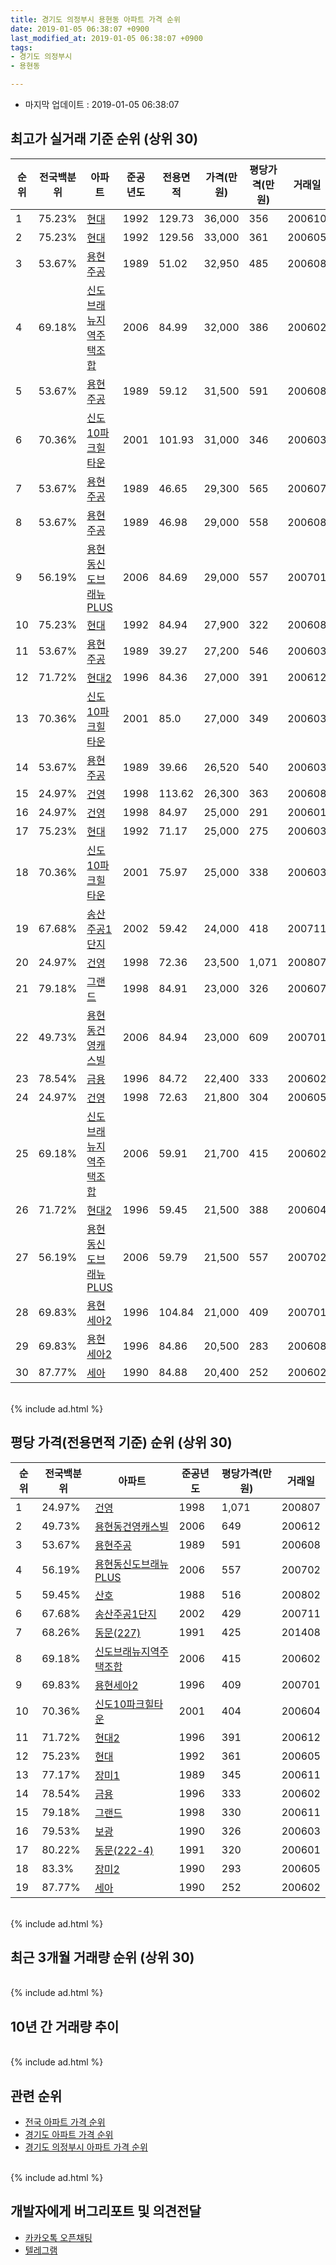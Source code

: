 ```yaml
---
title: 경기도 의정부시 용현동 아파트 가격 순위
date: 2019-01-05 06:38:07 +0900
last_modified_at: 2019-01-05 06:38:07 +0900
tags:
- 경기도 의정부시
- 용현동

---
```


* 마지막 업데이트 : 2019-01-05 06:38:07

## 최고가 실거래 기준 순위 (상위 30)


|순위|전국백분위|아파트|준공년도|전용면적|가격(만원)|평당가격(만원)|거래일|
|---|---|---|---|---|---|---|---|
|1|75.23%|[현대](https://search.naver.com/search.naver?query=%EA%B2%BD%EA%B8%B0%EB%8F%84+%EC%9D%98%EC%A0%95%EB%B6%80%EC%8B%9C+%EC%9A%A9%ED%98%84%EB%8F%99+%ED%98%84%EB%8C%80)|1992|129.73|36,000|356|200610|
|2|75.23%|[현대](https://search.naver.com/search.naver?query=%EA%B2%BD%EA%B8%B0%EB%8F%84+%EC%9D%98%EC%A0%95%EB%B6%80%EC%8B%9C+%EC%9A%A9%ED%98%84%EB%8F%99+%ED%98%84%EB%8C%80)|1992|129.56|33,000|361|200605|
|3|53.67%|[용현주공](https://search.naver.com/search.naver?query=%EA%B2%BD%EA%B8%B0%EB%8F%84+%EC%9D%98%EC%A0%95%EB%B6%80%EC%8B%9C+%EC%9A%A9%ED%98%84%EB%8F%99+%EC%9A%A9%ED%98%84%EC%A3%BC%EA%B3%B5)|1989|51.02|32,950|485|200608|
|4|69.18%|[신도브래뉴지역주택조합](https://search.naver.com/search.naver?query=%EA%B2%BD%EA%B8%B0%EB%8F%84+%EC%9D%98%EC%A0%95%EB%B6%80%EC%8B%9C+%EC%9A%A9%ED%98%84%EB%8F%99+%EC%8B%A0%EB%8F%84%EB%B8%8C%EB%9E%98%EB%89%B4%EC%A7%80%EC%97%AD%EC%A3%BC%ED%83%9D%EC%A1%B0%ED%95%A9)|2006|84.99|32,000|386|200602|
|5|53.67%|[용현주공](https://search.naver.com/search.naver?query=%EA%B2%BD%EA%B8%B0%EB%8F%84+%EC%9D%98%EC%A0%95%EB%B6%80%EC%8B%9C+%EC%9A%A9%ED%98%84%EB%8F%99+%EC%9A%A9%ED%98%84%EC%A3%BC%EA%B3%B5)|1989|59.12|31,500|591|200608|
|6|70.36%|[신도10파크힐타운](https://search.naver.com/search.naver?query=%EA%B2%BD%EA%B8%B0%EB%8F%84+%EC%9D%98%EC%A0%95%EB%B6%80%EC%8B%9C+%EC%9A%A9%ED%98%84%EB%8F%99+%EC%8B%A0%EB%8F%8410%ED%8C%8C%ED%81%AC%ED%9E%90%ED%83%80%EC%9A%B4)|2001|101.93|31,000|346|200603|
|7|53.67%|[용현주공](https://search.naver.com/search.naver?query=%EA%B2%BD%EA%B8%B0%EB%8F%84+%EC%9D%98%EC%A0%95%EB%B6%80%EC%8B%9C+%EC%9A%A9%ED%98%84%EB%8F%99+%EC%9A%A9%ED%98%84%EC%A3%BC%EA%B3%B5)|1989|46.65|29,300|565|200607|
|8|53.67%|[용현주공](https://search.naver.com/search.naver?query=%EA%B2%BD%EA%B8%B0%EB%8F%84+%EC%9D%98%EC%A0%95%EB%B6%80%EC%8B%9C+%EC%9A%A9%ED%98%84%EB%8F%99+%EC%9A%A9%ED%98%84%EC%A3%BC%EA%B3%B5)|1989|46.98|29,000|558|200608|
|9|56.19%|[용현동신도브래뉴PLUS](https://search.naver.com/search.naver?query=%EA%B2%BD%EA%B8%B0%EB%8F%84+%EC%9D%98%EC%A0%95%EB%B6%80%EC%8B%9C+%EC%9A%A9%ED%98%84%EB%8F%99+%EC%9A%A9%ED%98%84%EB%8F%99%EC%8B%A0%EB%8F%84%EB%B8%8C%EB%9E%98%EB%89%B4PLUS)|2006|84.69|29,000|557|200701|
|10|75.23%|[현대](https://search.naver.com/search.naver?query=%EA%B2%BD%EA%B8%B0%EB%8F%84+%EC%9D%98%EC%A0%95%EB%B6%80%EC%8B%9C+%EC%9A%A9%ED%98%84%EB%8F%99+%ED%98%84%EB%8C%80)|1992|84.94|27,900|322|200608|
|11|53.67%|[용현주공](https://search.naver.com/search.naver?query=%EA%B2%BD%EA%B8%B0%EB%8F%84+%EC%9D%98%EC%A0%95%EB%B6%80%EC%8B%9C+%EC%9A%A9%ED%98%84%EB%8F%99+%EC%9A%A9%ED%98%84%EC%A3%BC%EA%B3%B5)|1989|39.27|27,200|546|200603|
|12|71.72%|[현대2](https://search.naver.com/search.naver?query=%EA%B2%BD%EA%B8%B0%EB%8F%84+%EC%9D%98%EC%A0%95%EB%B6%80%EC%8B%9C+%EC%9A%A9%ED%98%84%EB%8F%99+%ED%98%84%EB%8C%802)|1996|84.36|27,000|391|200612|
|13|70.36%|[신도10파크힐타운](https://search.naver.com/search.naver?query=%EA%B2%BD%EA%B8%B0%EB%8F%84+%EC%9D%98%EC%A0%95%EB%B6%80%EC%8B%9C+%EC%9A%A9%ED%98%84%EB%8F%99+%EC%8B%A0%EB%8F%8410%ED%8C%8C%ED%81%AC%ED%9E%90%ED%83%80%EC%9A%B4)|2001|85.0|27,000|349|200603|
|14|53.67%|[용현주공](https://search.naver.com/search.naver?query=%EA%B2%BD%EA%B8%B0%EB%8F%84+%EC%9D%98%EC%A0%95%EB%B6%80%EC%8B%9C+%EC%9A%A9%ED%98%84%EB%8F%99+%EC%9A%A9%ED%98%84%EC%A3%BC%EA%B3%B5)|1989|39.66|26,520|540|200603|
|15|24.97%|[건영](https://search.naver.com/search.naver?query=%EA%B2%BD%EA%B8%B0%EB%8F%84+%EC%9D%98%EC%A0%95%EB%B6%80%EC%8B%9C+%EC%9A%A9%ED%98%84%EB%8F%99+%EA%B1%B4%EC%98%81)|1998|113.62|26,300|363|200608|
|16|24.97%|[건영](https://search.naver.com/search.naver?query=%EA%B2%BD%EA%B8%B0%EB%8F%84+%EC%9D%98%EC%A0%95%EB%B6%80%EC%8B%9C+%EC%9A%A9%ED%98%84%EB%8F%99+%EA%B1%B4%EC%98%81)|1998|84.97|25,000|291|200601|
|17|75.23%|[현대](https://search.naver.com/search.naver?query=%EA%B2%BD%EA%B8%B0%EB%8F%84+%EC%9D%98%EC%A0%95%EB%B6%80%EC%8B%9C+%EC%9A%A9%ED%98%84%EB%8F%99+%ED%98%84%EB%8C%80)|1992|71.17|25,000|275|200603|
|18|70.36%|[신도10파크힐타운](https://search.naver.com/search.naver?query=%EA%B2%BD%EA%B8%B0%EB%8F%84+%EC%9D%98%EC%A0%95%EB%B6%80%EC%8B%9C+%EC%9A%A9%ED%98%84%EB%8F%99+%EC%8B%A0%EB%8F%8410%ED%8C%8C%ED%81%AC%ED%9E%90%ED%83%80%EC%9A%B4)|2001|75.97|25,000|338|200603|
|19|67.68%|[송산주공1단지](https://search.naver.com/search.naver?query=%EA%B2%BD%EA%B8%B0%EB%8F%84+%EC%9D%98%EC%A0%95%EB%B6%80%EC%8B%9C+%EC%9A%A9%ED%98%84%EB%8F%99+%EC%86%A1%EC%82%B0%EC%A3%BC%EA%B3%B51%EB%8B%A8%EC%A7%80)|2002|59.42|24,000|418|200711|
|20|24.97%|[건영](https://search.naver.com/search.naver?query=%EA%B2%BD%EA%B8%B0%EB%8F%84+%EC%9D%98%EC%A0%95%EB%B6%80%EC%8B%9C+%EC%9A%A9%ED%98%84%EB%8F%99+%EA%B1%B4%EC%98%81)|1998|72.36|23,500|1,071|200807|
|21|79.18%|[그랜드](https://search.naver.com/search.naver?query=%EA%B2%BD%EA%B8%B0%EB%8F%84+%EC%9D%98%EC%A0%95%EB%B6%80%EC%8B%9C+%EC%9A%A9%ED%98%84%EB%8F%99+%EA%B7%B8%EB%9E%9C%EB%93%9C)|1998|84.91|23,000|326|200607|
|22|49.73%|[용현동건영캐스빌](https://search.naver.com/search.naver?query=%EA%B2%BD%EA%B8%B0%EB%8F%84+%EC%9D%98%EC%A0%95%EB%B6%80%EC%8B%9C+%EC%9A%A9%ED%98%84%EB%8F%99+%EC%9A%A9%ED%98%84%EB%8F%99%EA%B1%B4%EC%98%81%EC%BA%90%EC%8A%A4%EB%B9%8C)|2006|84.94|23,000|609|200701|
|23|78.54%|[금용](https://search.naver.com/search.naver?query=%EA%B2%BD%EA%B8%B0%EB%8F%84+%EC%9D%98%EC%A0%95%EB%B6%80%EC%8B%9C+%EC%9A%A9%ED%98%84%EB%8F%99+%EA%B8%88%EC%9A%A9)|1996|84.72|22,400|333|200602|
|24|24.97%|[건영](https://search.naver.com/search.naver?query=%EA%B2%BD%EA%B8%B0%EB%8F%84+%EC%9D%98%EC%A0%95%EB%B6%80%EC%8B%9C+%EC%9A%A9%ED%98%84%EB%8F%99+%EA%B1%B4%EC%98%81)|1998|72.63|21,800|304|200605|
|25|69.18%|[신도브래뉴지역주택조합](https://search.naver.com/search.naver?query=%EA%B2%BD%EA%B8%B0%EB%8F%84+%EC%9D%98%EC%A0%95%EB%B6%80%EC%8B%9C+%EC%9A%A9%ED%98%84%EB%8F%99+%EC%8B%A0%EB%8F%84%EB%B8%8C%EB%9E%98%EB%89%B4%EC%A7%80%EC%97%AD%EC%A3%BC%ED%83%9D%EC%A1%B0%ED%95%A9)|2006|59.91|21,700|415|200602|
|26|71.72%|[현대2](https://search.naver.com/search.naver?query=%EA%B2%BD%EA%B8%B0%EB%8F%84+%EC%9D%98%EC%A0%95%EB%B6%80%EC%8B%9C+%EC%9A%A9%ED%98%84%EB%8F%99+%ED%98%84%EB%8C%802)|1996|59.45|21,500|388|200604|
|27|56.19%|[용현동신도브래뉴PLUS](https://search.naver.com/search.naver?query=%EA%B2%BD%EA%B8%B0%EB%8F%84+%EC%9D%98%EC%A0%95%EB%B6%80%EC%8B%9C+%EC%9A%A9%ED%98%84%EB%8F%99+%EC%9A%A9%ED%98%84%EB%8F%99%EC%8B%A0%EB%8F%84%EB%B8%8C%EB%9E%98%EB%89%B4PLUS)|2006|59.79|21,500|557|200702|
|28|69.83%|[용현세아2](https://search.naver.com/search.naver?query=%EA%B2%BD%EA%B8%B0%EB%8F%84+%EC%9D%98%EC%A0%95%EB%B6%80%EC%8B%9C+%EC%9A%A9%ED%98%84%EB%8F%99+%EC%9A%A9%ED%98%84%EC%84%B8%EC%95%842)|1996|104.84|21,000|409|200701|
|29|69.83%|[용현세아2](https://search.naver.com/search.naver?query=%EA%B2%BD%EA%B8%B0%EB%8F%84+%EC%9D%98%EC%A0%95%EB%B6%80%EC%8B%9C+%EC%9A%A9%ED%98%84%EB%8F%99+%EC%9A%A9%ED%98%84%EC%84%B8%EC%95%842)|1996|84.86|20,500|283|200608|
|30|87.77%|[세아](https://search.naver.com/search.naver?query=%EA%B2%BD%EA%B8%B0%EB%8F%84+%EC%9D%98%EC%A0%95%EB%B6%80%EC%8B%9C+%EC%9A%A9%ED%98%84%EB%8F%99+%EC%84%B8%EC%95%84)|1990|84.88|20,400|252|200602|


<br>
{% include ad.html %}
<br>

## 평당 가격(전용면적 기준) 순위 (상위 30)


|순위|전국백분위|아파트|준공년도|평당가격(만원)|거래일|
|---|---|---|---|---|---|
|1|24.97%|[건영](https://search.naver.com/search.naver?query=%EA%B2%BD%EA%B8%B0%EB%8F%84+%EC%9D%98%EC%A0%95%EB%B6%80%EC%8B%9C+%EC%9A%A9%ED%98%84%EB%8F%99+%EA%B1%B4%EC%98%81)|1998|1,071|200807|
|2|49.73%|[용현동건영캐스빌](https://search.naver.com/search.naver?query=%EA%B2%BD%EA%B8%B0%EB%8F%84+%EC%9D%98%EC%A0%95%EB%B6%80%EC%8B%9C+%EC%9A%A9%ED%98%84%EB%8F%99+%EC%9A%A9%ED%98%84%EB%8F%99%EA%B1%B4%EC%98%81%EC%BA%90%EC%8A%A4%EB%B9%8C)|2006|649|200612|
|3|53.67%|[용현주공](https://search.naver.com/search.naver?query=%EA%B2%BD%EA%B8%B0%EB%8F%84+%EC%9D%98%EC%A0%95%EB%B6%80%EC%8B%9C+%EC%9A%A9%ED%98%84%EB%8F%99+%EC%9A%A9%ED%98%84%EC%A3%BC%EA%B3%B5)|1989|591|200608|
|4|56.19%|[용현동신도브래뉴PLUS](https://search.naver.com/search.naver?query=%EA%B2%BD%EA%B8%B0%EB%8F%84+%EC%9D%98%EC%A0%95%EB%B6%80%EC%8B%9C+%EC%9A%A9%ED%98%84%EB%8F%99+%EC%9A%A9%ED%98%84%EB%8F%99%EC%8B%A0%EB%8F%84%EB%B8%8C%EB%9E%98%EB%89%B4PLUS)|2006|557|200702|
|5|59.45%|[산호](https://search.naver.com/search.naver?query=%EA%B2%BD%EA%B8%B0%EB%8F%84+%EC%9D%98%EC%A0%95%EB%B6%80%EC%8B%9C+%EC%9A%A9%ED%98%84%EB%8F%99+%EC%82%B0%ED%98%B8)|1988|516|200802|
|6|67.68%|[송산주공1단지](https://search.naver.com/search.naver?query=%EA%B2%BD%EA%B8%B0%EB%8F%84+%EC%9D%98%EC%A0%95%EB%B6%80%EC%8B%9C+%EC%9A%A9%ED%98%84%EB%8F%99+%EC%86%A1%EC%82%B0%EC%A3%BC%EA%B3%B51%EB%8B%A8%EC%A7%80)|2002|429|200711|
|7|68.26%|[동문(227)](https://search.naver.com/search.naver?query=%EA%B2%BD%EA%B8%B0%EB%8F%84+%EC%9D%98%EC%A0%95%EB%B6%80%EC%8B%9C+%EC%9A%A9%ED%98%84%EB%8F%99+%EB%8F%99%EB%AC%B8%28227%29)|1991|425|201408|
|8|69.18%|[신도브래뉴지역주택조합](https://search.naver.com/search.naver?query=%EA%B2%BD%EA%B8%B0%EB%8F%84+%EC%9D%98%EC%A0%95%EB%B6%80%EC%8B%9C+%EC%9A%A9%ED%98%84%EB%8F%99+%EC%8B%A0%EB%8F%84%EB%B8%8C%EB%9E%98%EB%89%B4%EC%A7%80%EC%97%AD%EC%A3%BC%ED%83%9D%EC%A1%B0%ED%95%A9)|2006|415|200602|
|9|69.83%|[용현세아2](https://search.naver.com/search.naver?query=%EA%B2%BD%EA%B8%B0%EB%8F%84+%EC%9D%98%EC%A0%95%EB%B6%80%EC%8B%9C+%EC%9A%A9%ED%98%84%EB%8F%99+%EC%9A%A9%ED%98%84%EC%84%B8%EC%95%842)|1996|409|200701|
|10|70.36%|[신도10파크힐타운](https://search.naver.com/search.naver?query=%EA%B2%BD%EA%B8%B0%EB%8F%84+%EC%9D%98%EC%A0%95%EB%B6%80%EC%8B%9C+%EC%9A%A9%ED%98%84%EB%8F%99+%EC%8B%A0%EB%8F%8410%ED%8C%8C%ED%81%AC%ED%9E%90%ED%83%80%EC%9A%B4)|2001|404|200604|
|11|71.72%|[현대2](https://search.naver.com/search.naver?query=%EA%B2%BD%EA%B8%B0%EB%8F%84+%EC%9D%98%EC%A0%95%EB%B6%80%EC%8B%9C+%EC%9A%A9%ED%98%84%EB%8F%99+%ED%98%84%EB%8C%802)|1996|391|200612|
|12|75.23%|[현대](https://search.naver.com/search.naver?query=%EA%B2%BD%EA%B8%B0%EB%8F%84+%EC%9D%98%EC%A0%95%EB%B6%80%EC%8B%9C+%EC%9A%A9%ED%98%84%EB%8F%99+%ED%98%84%EB%8C%80)|1992|361|200605|
|13|77.17%|[장미1](https://search.naver.com/search.naver?query=%EA%B2%BD%EA%B8%B0%EB%8F%84+%EC%9D%98%EC%A0%95%EB%B6%80%EC%8B%9C+%EC%9A%A9%ED%98%84%EB%8F%99+%EC%9E%A5%EB%AF%B81)|1989|345|200611|
|14|78.54%|[금용](https://search.naver.com/search.naver?query=%EA%B2%BD%EA%B8%B0%EB%8F%84+%EC%9D%98%EC%A0%95%EB%B6%80%EC%8B%9C+%EC%9A%A9%ED%98%84%EB%8F%99+%EA%B8%88%EC%9A%A9)|1996|333|200602|
|15|79.18%|[그랜드](https://search.naver.com/search.naver?query=%EA%B2%BD%EA%B8%B0%EB%8F%84+%EC%9D%98%EC%A0%95%EB%B6%80%EC%8B%9C+%EC%9A%A9%ED%98%84%EB%8F%99+%EA%B7%B8%EB%9E%9C%EB%93%9C)|1998|330|200611|
|16|79.53%|[보광](https://search.naver.com/search.naver?query=%EA%B2%BD%EA%B8%B0%EB%8F%84+%EC%9D%98%EC%A0%95%EB%B6%80%EC%8B%9C+%EC%9A%A9%ED%98%84%EB%8F%99+%EB%B3%B4%EA%B4%91)|1990|326|200603|
|17|80.22%|[동문(222-4)](https://search.naver.com/search.naver?query=%EA%B2%BD%EA%B8%B0%EB%8F%84+%EC%9D%98%EC%A0%95%EB%B6%80%EC%8B%9C+%EC%9A%A9%ED%98%84%EB%8F%99+%EB%8F%99%EB%AC%B8%28222-4%29)|1991|320|200601|
|18|83.3%|[장미2](https://search.naver.com/search.naver?query=%EA%B2%BD%EA%B8%B0%EB%8F%84+%EC%9D%98%EC%A0%95%EB%B6%80%EC%8B%9C+%EC%9A%A9%ED%98%84%EB%8F%99+%EC%9E%A5%EB%AF%B82)|1990|293|200605|
|19|87.77%|[세아](https://search.naver.com/search.naver?query=%EA%B2%BD%EA%B8%B0%EB%8F%84+%EC%9D%98%EC%A0%95%EB%B6%80%EC%8B%9C+%EC%9A%A9%ED%98%84%EB%8F%99+%EC%84%B8%EC%95%84)|1990|252|200602|


<br>
{% include ad.html %}
<br>

## 최근 3개월 거래량 순위 (상위 30)


<div style="width:100%;">
    <canvas id="deal_count_ranking" height="250"></canvas>
</div>


<script>
new Chart(document.getElementById("deal_count_ranking"), {
    type: 'horizontalBar',
    data: {
        labels: ['용현주공', '송산주공1단지', '신도브래뉴지역주택조합', '현대', '용현동신도브래뉴PLUS', '현대2', '그랜드', '건영', '장미1', '신도10파크힐타운', '용현동건영캐스빌', '세아', '보광', '금용'],
        datasets: [{
            label: '실거래 수',
            data: [17, 9, 6, 5, 5, 4, 4, 3, 3, 2, 2, 1, 1, 1],
            borderColor: "rgba(255, 0, 128, 1)",
            backgroundColor: "rgba(255, 0, 128, 0.5)",
            fill: false,
        }]
    },
    options: {
        responsive: true,
        title: {
            display: true,
            text: '최근 3개월 거래량 순위'
        },
        tooltips: {
            mode: 'index',
            intersect: false,
            callbacks: {
                title: function(tooltipItems, data) {
                    return "실거래 수:";
                },
                label: function(tooltipItem, data) {
                    return data.labels[tooltipItem.index] + ": " + tooltipItem.xLabel;
                }
            }
        },
        hover: {
            mode: 'nearest',
            intersect: true
        },
        scales: {
            xAxes: [{
                display: true,
                scaleLabel: {
                    display: true,
                    labelString: '실거래 수'
                },
                ticks: {
                    suggestedMin: 0,
                }
            }],
            yAxes: [{
                display: true,
                ticks: {
                    autoSkip: false,
                    callback: function(value, index, values) {
                        if (value.length > 15)
                            return value.substr(0, 13) + "...";
                        else
                            return value;
                    }
                },
                scaleLabel: {
                    display: false,
                }
            }]
        }
    }
});

</script>


<br>
{% include ad.html %}
<br>

## 10년 간 거래량 추이


<div style="width:100%;">
    <canvas id="deal_progress" height="250"></canvas>
</div>

<script>
new Chart(document.getElementById("deal_progress"), {
    type: 'line',
    data: {
        labels: ['200901','200902','200903','200904','200905','200906','200907','200908','200909','200910','200911','200912','201001','201002','201003','201004','201005','201006','201007','201008','201009','201010','201011','201012','201101','201102','201103','201104','201105','201106','201107','201108','201109','201110','201111','201112','201201','201202','201203','201204','201205','201206','201207','201208','201209','201210','201211','201212','201301','201302','201303','201304','201305','201306','201307','201308','201309','201310','201311','201312','201401','201402','201403','201404','201405','201406','201407','201408','201409','201410','201411','201412','201501','201502','201503','201504','201505','201506','201507','201508','201509','201510','201511','201512','201601','201602','201603','201604','201605','201606','201607','201608','201609','201610','201611','201612','201701','201702','201703','201704','201705','201706','201707','201708','201709','201710','201711','201712','201801','201802','201803','201804','201805','201806','201807','201808','201809','201810','201811','201812','201901'],
        datasets: [{
            label: '실거래 수',
            pointRadius: 1,
            data: [13, 15, 38, 54, 44, 36, 44, 50, 56, 32, 26, 20, 33, 22, 26, 26, 14, 16, 21, 17, 20, 44, 49, 24, 54, 42, 52, 34, 32, 33, 26, 29, 47, 53, 33, 25, 18, 43, 37, 40, 25, 32, 18, 29, 31, 36, 41, 32, 19, 30, 36, 48, 55, 31, 32, 51, 58, 60, 34, 32, 43, 61, 79, 51, 35, 28, 70, 88, 88, 73, 53, 48, 81, 72, 125, 78, 80, 74, 75, 66, 80, 98, 72, 41, 41, 66, 90, 65, 77, 49, 77, 56, 64, 81, 42, 45, 23, 52, 36, 43, 69, 65, 76, 61, 73, 41, 63, 42, 56, 60, 49, 32, 42, 32, 45, 44, 61, 94, 44, 19, 0],
            borderColor: "rgba(255, 201, 14, 1)",
            backgroundColor: "rgba(255, 201, 14, 0.5)",
            fill: true,
        }]
    },
    options: {
        responsive: true,
        title: {
            display: true,
            text: '10년간 거래량 추이'
        },
        tooltips: {
            mode: 'index',
            intersect: false,
        },
        hover: {
            mode: 'nearest',
            intersect: true
        },
        scales: {
            xAxes: [{
                display: true,
                scaleLabel: {
                    display: true,
                    labelString: '년/월'
                }
            }],
            yAxes: [{
                display: true,
                ticks: {
                    suggestedMin: 0,
                },
                scaleLabel: {
                    display: true,
                    labelString: '실거래 수'
                }
            }]
        }
    }
});

</script>


<br>
{% include ad.html %}
<br>

## 관련 순위

- [전국 아파트 가격 순위](https://inasie.github.io/apt-ranking/전국)
- [경기도 아파트 가격 순위](https://inasie.github.io/apt-ranking/경기도)
- [경기도 의정부시 아파트 가격 순위](https://inasie.github.io/apt-ranking/경기도-의정부시)


<br>
{% include ad.html %}
<br>

## 개발자에게 버그리포트 및 의견전달

- [카카오톡 오픈채팅](https://open.kakao.com/o/gLJUAP4)
- [텔레그램](https://t.me/inasie)

